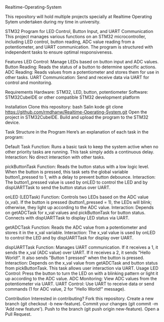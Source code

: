 Realtime-Operating-System

This repository will hold multiple projects specially at Realtime Operating Sytem undertaken during my time in university.

STM32 Program for LED Control, Button Input, and UART Communication This project manages various functions on an STM32 microcontroller, including LED control, button reading, ADC value reading from a potentiometer, and UART communication. The program is structured with independent tasks to ensure optimal responsiveness.

Features LED Control: Manage LEDs based on button input and ADC values. Button Reading: Reads the status of a button to determine specific actions. ADC Reading: Reads values from a potentiometer and stores them for use in other tasks. UART Communication: Send and receive data via UART for control and monitoring.

Requirements Hardware: STM32, LED, button, potentiometer Software: STM32CubeIDE or other compatible STM32 development platform

Installation Clone this repository: bash Salin kode git clone https://github.com/rmdhanw/Realtime-Operating-System.git Open the project in STM32CubeIDE. Build and upload the program to the STM32 device.

Task Structure in the Program Here’s an explanation of each task in the program:

Default Task Function: Runs a basic task to keep the system active when no other priority tasks are running. This task simply adds a continuous delay. Interaction: No direct interaction with other tasks.

pickButtonTask Function: Reads the button status with a low logic level. When the button is pressed, this task sets the global variable button1_pressed to 1, with a delay to prevent button debounce. Interaction: The button1_pressed value is used by onLED to control the LED and by dispUARTTask to send the button status over UART.

onLED (LEDTask) Function: Controls two LEDs based on the ADC value (x_val). If the button is pressed (button1_pressed = 1), the LEDs will blink; otherwise, they light up according to the ADC value. Interaction: Depends on getADCTask for x_val values and pickButtonTask for button status. Connects with dispUARTTask to display LED status via UART.

getADCTask Function: Reads the ADC value from a potentiometer and stores it in the x_val variable. Interaction: The x_val value is used by onLED to control the LED and by dispUARTTask for display over UART.

dispUARTTask Function: Manages UART communication. If it receives a 1, it sends the x_val (ADC value) over UART. If it receives a 2, it sends "Hello World!". It also sends "Button 1 pressed" when the button is pressed. Interaction: Depends on the x_val value from getADCTask and button status from pickButtonTask. This task allows user interaction via UART.
Usage LED Control: Press the button to turn the LED on with a blinking pattern or light it up according to the ADC value. ADC Monitoring: View ADC values from the potentiometer via UART. UART Control: Use UART to receive data or send commands (1 for ADC value, 2 for "Hello World!" message).

Contribution Interested in contributing? Fork this repository. Create a new branch (git checkout -b new-feature). Commit your changes (git commit -m 'Add new feature'). Push to the branch (git push origin new-feature). Open a Pull Request.
